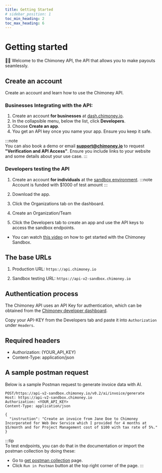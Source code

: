 ```yaml
---
title: Getting Started
# sidebar_position: 1
toc_min_heading: 2
toc_max_heading: 6
---
```

# Getting started
👋🏽 Welcome to the Chimoney API, the API that allows you to make payouts seamlessly.


## Create an account
Create an account and learn how to use the Chimoney API.

### Businesses Integrating with the API: 
1. Create an account **for businesses** at [dash.chimoney.io](https://dash.chimoney.io).
1. In the collapsible menu, below the list, click **Developers**.
1. Choose **Create an app**.
1. You get an API key once you name your app. Ensure you keep it safe.

:::note  
You can also book a demo or email **support@chimoney.io** to request **"Verification and API Access"**. Ensure you include links to your website and some details about your use case. 
:::


### Developers testing the API 
1. Create an account **for individuals** at the [sandbox environment](https://Sandbox.Chimoney.io).
:::note
Account is funded with $1000 of test amount
:::

2. Download the app.
3. Click the Organizations tab on the dashboard.
4. Create an Organization/Team
4. Click  the Developers tab to create an app and use the API keys to access the sandbox endpoints.

- You can watch [this video](https://www.loom.com/share/436303eb69c44f0d9757ea0c655bed89?sid=b6a0f661-721c-4731-9873-ae6f2d25780) on how to get started with the Chimoney Sandbox.

## The base URLs
1. Production URL: ```https://api.chimoney.io```

2. Sandbox testing URL: ```https://api-v2-sandbox.chimoney.io```

## Authentication process
The Chimoney API uses an API Key for authentication, which can be obtained from the [Chimoney developer dashboard](https://dash.chimoney.io/developers).

Copy your API-KEY from the Developers tab and paste it into ```Authorization``` under ```Headers```.


## Required headers
- Authorization: (YOUR_API_KEY)  
- Content-Type: application/json


## A sample postman request
Below is a sample Postman request to generate invoice data with AI.
```
POST/https://api-v2-sandbox.chimoney.io/v0.2/ai/invoice/generate
Host: https://api-v2-sandbox.chimoney.io
Authorization: <YOUR_API_KEY>
Content-Type: application/json

{
  "instruction": "Create an invoice from Jane Doe to Chimoney Incorporated for Web Dev Service which I provided for 4 months at $5/month and for Project Management cost of $100 with tax rate of 5%."
}
```

:::tip  
To test endpoints, you can do that in the documentation or import the postman collection by doing these:
- Go to [get postman collection](https://documenter.getpostman.com/view/26097715/2sA3kXCzD2) page.
- Click ```Run in Postman``` button at the top right corner of the page.
:::



